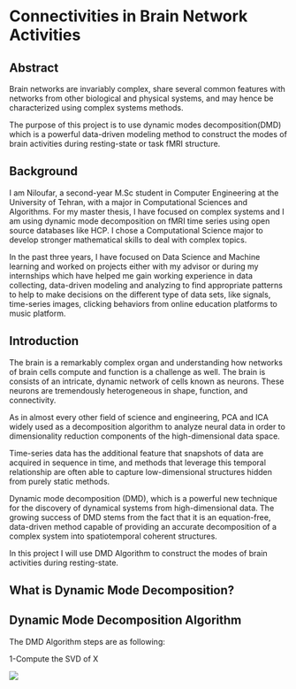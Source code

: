 # Connectivities in Brain Network Activities
## Abstract
 Brain networks are invariably complex, share several common features with networks from other biological and physical systems, and may hence be characterized using complex systems methods. 

 The purpose of this project is to use dynamic modes decomposition(DMD) which is a powerful data-driven modeling method to construct the modes of brain activities during resting-state or task fMRI structure.
 
 ## Background
 I am Niloufar, a second-year M.Sc student in Computer Engineering at the University of Tehran, with a major in Computational Sciences and Algorithms. For my master thesis, I have focused on complex systems and  I am using dynamic mode decomposition on fMRI time series using open source databases like HCP. I chose a Computational Science major to develop stronger mathematical skills to deal with complex topics. 

In the past three years, I have focused on Data Science and Machine learning and worked on projects either with my advisor or during my internships which have helped me gain working experience in data collecting, data-driven modeling and analyzing to find appropriate patterns to help to make decisions on the different type of data sets, like signals, time-series images, clicking behaviors from online education platforms to music platform. 

## Introduction

The brain is a remarkably complex organ and understanding how networks of brain cells compute and function is a challenge as well. The brain is consists of an intricate, dynamic network of cells known as neurons. These neurons are tremendously heterogeneous in shape, function, and connectivity.

As in almost every other field of science and engineering, PCA and ICA widely used as a decomposition algorithm to analyze neural data in order to dimensionality reduction components of the high-dimensional data space.

Time-series data has the additional feature that snapshots of data are acquired in sequence in time, and methods that leverage this temporal relationship are often able to capture low-dimensional structures hidden from purely static methods. 

Dynamic mode decomposition (DMD), which is a powerful new technique for the discovery of dynamical systems from high-dimensional data. The growing success of DMD stems from the fact that it is an equation-free, data-driven method capable of providing an accurate decomposition of a complex system into spatiotemporal coherent structures.

In this project I will use DMD Algorithm to construct the modes of brain activities during resting-state.

## What is Dynamic Mode Decomposition?

## Dynamic Mode Decomposition Algorithm

The DMD Algorithm steps are as following:

1-Compute the SVD of X

![](http://latex.codecogs.com/gif.download?X%3DU%20%5CSigma%20V%5E%7B*%7D)
